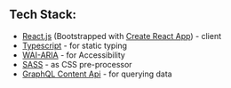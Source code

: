 ## Tech Stack:

- [React.js](https://reactjs.org/) (Bootstrapped with [Create React App](https://create-react-app.dev/)) - client
- [Typescript](https://www.typescriptlang.org/) - for static typing
- [WAI-ARIA](https://www.w3.org/WAI/standards-guidelines/aria/) - for Accessibility
- [SASS](https://sass-lang.com/) - as CSS pre-processor
- [GraphQL Content Api](https://www.contentful.com/developers/docs/references/graphql/) - for querying data
